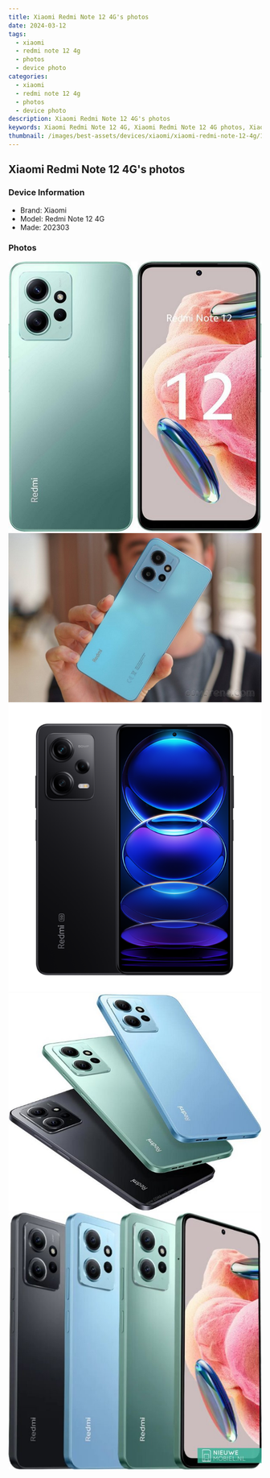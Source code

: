 ```yaml
---
title: Xiaomi Redmi Note 12 4G's photos
date: 2024-03-12
tags: 
  - xiaomi
  - redmi note 12 4g
  - photos
  - device photo
categories: 
  - xiaomi
  - redmi note 12 4g
  - photos
  - device photo
description: Xiaomi Redmi Note 12 4G's photos
keywords: Xiaomi Redmi Note 12 4G, Xiaomi Redmi Note 12 4G photos, Xiaomi Redmi Note 12 4G device photo
thumbnail: /images/best-assets/devices/xiaomi/xiaomi-redmi-note-12-4g/1.jpg
---
```


## Xiaomi Redmi Note 12 4G's photos

### Device Information

- Brand: Xiaomi
- Model: Redmi Note 12 4G
- Made: 202303

### Photos

![/images/best-assets/devices/xiaomi/xiaomi-redmi-note-12-4g/1.jpg](/images/best-assets/devices/xiaomi/xiaomi-redmi-note-12-4g/1.jpg)
![/images/best-assets/devices/xiaomi/xiaomi-redmi-note-12-4g/2.jpg](/images/best-assets/devices/xiaomi/xiaomi-redmi-note-12-4g/2.jpg)
![/images/best-assets/devices/xiaomi/xiaomi-redmi-note-12-4g/3.jpg](/images/best-assets/devices/xiaomi/xiaomi-redmi-note-12-4g/3.jpg)
![/images/best-assets/devices/xiaomi/xiaomi-redmi-note-12-4g/4.jpg](/images/best-assets/devices/xiaomi/xiaomi-redmi-note-12-4g/4.jpg)
![/images/best-assets/devices/xiaomi/xiaomi-redmi-note-12-4g/5.jpg](/images/best-assets/devices/xiaomi/xiaomi-redmi-note-12-4g/5.jpg)
